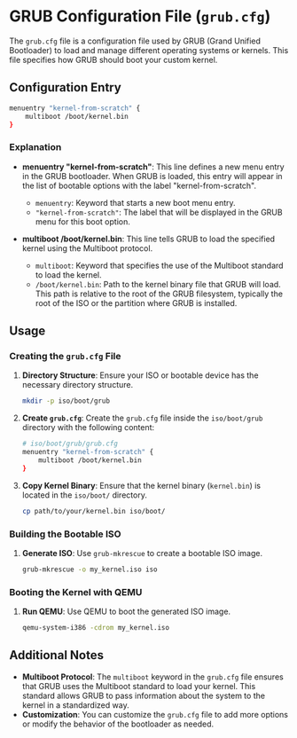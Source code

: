 # GRUB Configuration File (`grub.cfg`)

The `grub.cfg` file is a configuration file used by GRUB (Grand Unified Bootloader) to load and manage different operating systems or kernels. This file specifies how GRUB should boot your custom kernel.

## Configuration Entry

```sh
menuentry "kernel-from-scratch" {
	multiboot /boot/kernel.bin
}
```

### Explanation

- **menuentry "kernel-from-scratch"**: This line defines a new menu entry in the GRUB bootloader. When GRUB is loaded, this entry will appear in the list of bootable options with the label "kernel-from-scratch".
  
  - `menuentry`: Keyword that starts a new boot menu entry.
  - `"kernel-from-scratch"`: The label that will be displayed in the GRUB menu for this boot option.

- **multiboot /boot/kernel.bin**: This line tells GRUB to load the specified kernel using the Multiboot protocol.

  - `multiboot`: Keyword that specifies the use of the Multiboot standard to load the kernel.
  - `/boot/kernel.bin`: Path to the kernel binary file that GRUB will load. This path is relative to the root of the GRUB filesystem, typically the root of the ISO or the partition where GRUB is installed.

## Usage

### Creating the `grub.cfg` File

1. **Directory Structure**: Ensure your ISO or bootable device has the necessary directory structure.

    ```sh
    mkdir -p iso/boot/grub
    ```

2. **Create `grub.cfg`**: Create the `grub.cfg` file inside the `iso/boot/grub` directory with the following content:

    ```sh
    # iso/boot/grub/grub.cfg
    menuentry "kernel-from-scratch" {
        multiboot /boot/kernel.bin
    }
    ```

3. **Copy Kernel Binary**: Ensure that the kernel binary (`kernel.bin`) is located in the `iso/boot/` directory.

    ```sh
    cp path/to/your/kernel.bin iso/boot/
    ```

### Building the Bootable ISO

1. **Generate ISO**: Use `grub-mkrescue` to create a bootable ISO image.

    ```sh
    grub-mkrescue -o my_kernel.iso iso
    ```

### Booting the Kernel with QEMU

1. **Run QEMU**: Use QEMU to boot the generated ISO image.

    ```sh
    qemu-system-i386 -cdrom my_kernel.iso
    ```

## Additional Notes

- **Multiboot Protocol**: The `multiboot` keyword in the `grub.cfg` file ensures that GRUB uses the Multiboot standard to load your kernel. This standard allows GRUB to pass information about the system to the kernel in a standardized way.
- **Customization**: You can customize the `grub.cfg` file to add more options or modify the behavior of the bootloader as needed.
